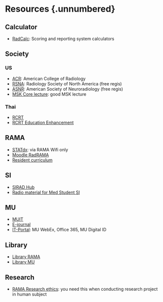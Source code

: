# Resources {.unnumbered}


## Calculator

-   [RadCalc](https://radcalculators.org): Scoring and reporting system calculators

## Society

### US

- [ACR](https://www.acr.org): American College of Radiology
- [RSNA](https://www.rsna.org): Radiology Society of North America (free regis)
- [ASNR](https://www.asnr.org): American Society of Neuroradiology (free regis)
- [MSK Core lecture](https://radiologycorelectures.org/msk/): good MSK lecture

### Thai

- [RCRT](https://www.rcrt.or.th)
- [RCRT Education Enhancement](http://eden.rcrt.or.th)


## RAMA

- [STATdx](https://www.rama.mahidol.ac.th/library/th/E_databases/databasess/05262017-1511-th): via RAMA Wifi only
- [Moodle RadRAMA](https://radiology.mahidol.ac.th/moodle/)
- [Resident curriculum](https://www.rama.mahidol.ac.th/radiology/th/content/academix-th)

## SI

- [SIRAD Hub](https://sites.google.com/view/sirad-education/home?authuser=0)
- [Radio material for Med Student SI](https://drive.google.com/drive/folders/0BzwV_ek8RCZWfmtjT3kydE9LZGJlODZQQmpydG9MRGdlWlFWY3NCRU1aRlEyUUktY1RhZFU?resourcekey=0-EIKtGE5o7PaPsIo4z7s-7A&usp=sharing)


## MU

- [MUIT](https://muit.mahidol.ac.th)
- [E-journal](https://login.ejournal.mahidol.ac.th/login)
- [IT-Portal](https://it-portal.mahidol.ac.th): MU WebEx, Office 365, MU Digital ID

## Library

- [Library RAMA](https://www.rama.mahidol.ac.th/library/)
- [Library MU](https://www.li.mahidol.ac.th)

## Research

- [RAMA Research ethics](https://www.rama.mahidol.ac.th/research/ethics/): you need this when conducting research project in human subject